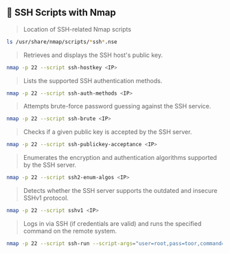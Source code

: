 ## 🔐 SSH Scripts with Nmap

> Location of SSH-related Nmap scripts
```bash
ls /usr/share/nmap/scripts/*ssh*.nse
```


> Retrieves and displays the SSH host's public key.
```bash
nmap -p 22 --script ssh-hostkey <IP>
```

> Lists the supported SSH authentication methods.
```bash
nmap -p 22 --script ssh-auth-methods <IP>
```

> Attempts brute-force password guessing against the SSH service.
```bash
nmap -p 22 --script ssh-brute <IP>
```

> Checks if a given public key is accepted by the SSH server.
```bash
nmap -p 22 --script ssh-publickey-acceptance <IP>
```

> Enumerates the encryption and authentication algorithms supported by the SSH server.
```bash
nmap -p 22 --script ssh2-enum-algos <IP>
```

> Detects whether the SSH server supports the outdated and insecure SSHv1 protocol.
```bash
nmap -p 22 --script sshv1 <IP>
```

> Logs in via SSH (if credentials are valid) and runs the specified command on the remote system.
```bash
nmap -p 22 --script ssh-run --script-args="user=root,pass=toor,command=uname -a" <IP>
```
